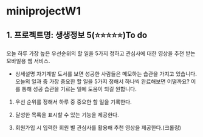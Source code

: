 # miniprojectW1
## 1. 프로젝트명: 생생정보 5(⭐️⭐️⭐️⭐️⭐️)To do

오늘 하루 가장 높은 우선순위의 할 일을 5가지 정하고 관심사에 대한 영상을 추천 받는 모바일용 웹 서비스.

- 상세설명
자기계발 도서를 보면 성공한 사람들은 메모하는 습관을 가지고 있습니다.<br> 오늘의 일과 중 가장 중요한 할 일을 5가지 정해서 하나씩 완료해보면 어떨까요? 이를 통해 성공 습관을 기르는 일에 도움이 되길 원합니다.
1. 우선 순위를 정해서 하루 중 중요한 할 일을 기록한다.

2. 달성한 목록을 표시할 수 있는 기능을 제공한다.
3. 회원가입 시 입력한 회원 별 관심사를 활용해 추천 영상을 제공한다.(크롤링)
